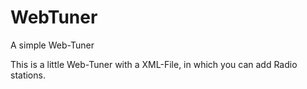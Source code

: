 # WebTuner
A simple Web-Tuner

This is a little Web-Tuner with a XML-File, in which you can add Radio stations.
